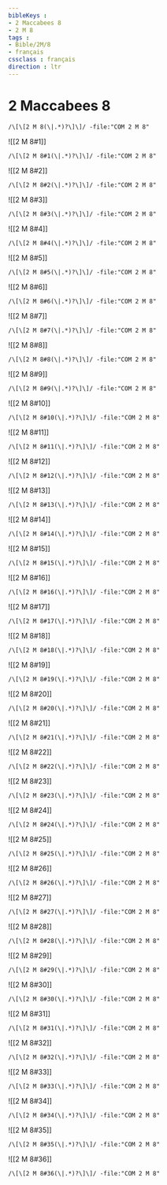 ```yaml
---
bibleKeys : 
- 2 Maccabees 8
- 2 M 8
tags : 
- Bible/2M/8
- français
cssclass : français
direction : ltr
---
```


# 2 Maccabees 8

```query
/\[\[2 M 8(\|.*)?\]\]/ -file:"COM 2 M 8"
```



![[2 M 8#1]]

```query
/\[\[2 M 8#1(\|.*)?\]\]/ -file:"COM 2 M 8"
```

![[2 M 8#2]]

```query
/\[\[2 M 8#2(\|.*)?\]\]/ -file:"COM 2 M 8"
```

![[2 M 8#3]]

```query
/\[\[2 M 8#3(\|.*)?\]\]/ -file:"COM 2 M 8"
```

![[2 M 8#4]]

```query
/\[\[2 M 8#4(\|.*)?\]\]/ -file:"COM 2 M 8"
```

![[2 M 8#5]]

```query
/\[\[2 M 8#5(\|.*)?\]\]/ -file:"COM 2 M 8"
```

![[2 M 8#6]]

```query
/\[\[2 M 8#6(\|.*)?\]\]/ -file:"COM 2 M 8"
```

![[2 M 8#7]]

```query
/\[\[2 M 8#7(\|.*)?\]\]/ -file:"COM 2 M 8"
```

![[2 M 8#8]]

```query
/\[\[2 M 8#8(\|.*)?\]\]/ -file:"COM 2 M 8"
```

![[2 M 8#9]]

```query
/\[\[2 M 8#9(\|.*)?\]\]/ -file:"COM 2 M 8"
```

![[2 M 8#10]]

```query
/\[\[2 M 8#10(\|.*)?\]\]/ -file:"COM 2 M 8"
```

![[2 M 8#11]]

```query
/\[\[2 M 8#11(\|.*)?\]\]/ -file:"COM 2 M 8"
```

![[2 M 8#12]]

```query
/\[\[2 M 8#12(\|.*)?\]\]/ -file:"COM 2 M 8"
```

![[2 M 8#13]]

```query
/\[\[2 M 8#13(\|.*)?\]\]/ -file:"COM 2 M 8"
```

![[2 M 8#14]]

```query
/\[\[2 M 8#14(\|.*)?\]\]/ -file:"COM 2 M 8"
```

![[2 M 8#15]]

```query
/\[\[2 M 8#15(\|.*)?\]\]/ -file:"COM 2 M 8"
```

![[2 M 8#16]]

```query
/\[\[2 M 8#16(\|.*)?\]\]/ -file:"COM 2 M 8"
```

![[2 M 8#17]]

```query
/\[\[2 M 8#17(\|.*)?\]\]/ -file:"COM 2 M 8"
```

![[2 M 8#18]]

```query
/\[\[2 M 8#18(\|.*)?\]\]/ -file:"COM 2 M 8"
```

![[2 M 8#19]]

```query
/\[\[2 M 8#19(\|.*)?\]\]/ -file:"COM 2 M 8"
```

![[2 M 8#20]]

```query
/\[\[2 M 8#20(\|.*)?\]\]/ -file:"COM 2 M 8"
```

![[2 M 8#21]]

```query
/\[\[2 M 8#21(\|.*)?\]\]/ -file:"COM 2 M 8"
```

![[2 M 8#22]]

```query
/\[\[2 M 8#22(\|.*)?\]\]/ -file:"COM 2 M 8"
```

![[2 M 8#23]]

```query
/\[\[2 M 8#23(\|.*)?\]\]/ -file:"COM 2 M 8"
```

![[2 M 8#24]]

```query
/\[\[2 M 8#24(\|.*)?\]\]/ -file:"COM 2 M 8"
```

![[2 M 8#25]]

```query
/\[\[2 M 8#25(\|.*)?\]\]/ -file:"COM 2 M 8"
```

![[2 M 8#26]]

```query
/\[\[2 M 8#26(\|.*)?\]\]/ -file:"COM 2 M 8"
```

![[2 M 8#27]]

```query
/\[\[2 M 8#27(\|.*)?\]\]/ -file:"COM 2 M 8"
```

![[2 M 8#28]]

```query
/\[\[2 M 8#28(\|.*)?\]\]/ -file:"COM 2 M 8"
```

![[2 M 8#29]]

```query
/\[\[2 M 8#29(\|.*)?\]\]/ -file:"COM 2 M 8"
```

![[2 M 8#30]]

```query
/\[\[2 M 8#30(\|.*)?\]\]/ -file:"COM 2 M 8"
```

![[2 M 8#31]]

```query
/\[\[2 M 8#31(\|.*)?\]\]/ -file:"COM 2 M 8"
```

![[2 M 8#32]]

```query
/\[\[2 M 8#32(\|.*)?\]\]/ -file:"COM 2 M 8"
```

![[2 M 8#33]]

```query
/\[\[2 M 8#33(\|.*)?\]\]/ -file:"COM 2 M 8"
```

![[2 M 8#34]]

```query
/\[\[2 M 8#34(\|.*)?\]\]/ -file:"COM 2 M 8"
```

![[2 M 8#35]]

```query
/\[\[2 M 8#35(\|.*)?\]\]/ -file:"COM 2 M 8"
```

![[2 M 8#36]]

```query
/\[\[2 M 8#36(\|.*)?\]\]/ -file:"COM 2 M 8"
```

